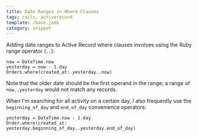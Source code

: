```yaml
---
title: Date Ranges in Where Clauses
tags: rails, activerecord
template: /base.jade
category: snippet
---
```


Adding date ranges to Active Record where clauses involves using the Ruby range operator (`..`):

```
now = DateTime.now
yesterday = now - 1.day
Orders.where(created_at: yesterday..now)
```

Note that the older date should be the first operand in the range; a range of `now..yesterday` would not match any records.

When I'm searching for all activity on a certain day, I also frequently use the `beginning_of_day` and `end_of_day` convenience operators:

```
yesterday = DateTime.now - 1.day
Order.where(created_at: yesterday.beginning_of_day..yesterday.end_of_day)
```
